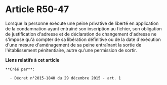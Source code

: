 # Article R50-47

Lorsque la personne exécute une peine privative de liberté en application de la condamnation ayant entraîné son inscription
au fichier, son obligation de justification d'adresse et de déclaration de changement d'adresse ne s'impose qu'à compter de
sa libération définitive ou de la date d'exécution d'une mesure d'aménagement de sa peine entraînant la sortie de
l'établissement pénitentiaire, autre qu'une permission de sortir.

**Liens relatifs à cet article**

	**Créé par**:

	  - Décret n°2015-1840 du 29 décembre 2015 - art. 1
